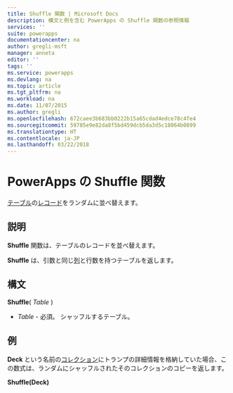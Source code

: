 ```yaml
---
title: Shuffle 関数 | Microsoft Docs
description: 構文と例を含む PowerApps の Shuffle 関数の参照情報
services: ''
suite: powerapps
documentationcenter: na
author: gregli-msft
manager: anneta
editor: ''
tags: ''
ms.service: powerapps
ms.devlang: na
ms.topic: article
ms.tgt_pltfrm: na
ms.workload: na
ms.date: 11/07/2015
ms.author: gregli
ms.openlocfilehash: 672caee3b683bb0222b15a65cdad4edce78c4fe4
ms.sourcegitcommit: 59785e9e82da8f5bd459dcb5da3d5c18064b0899
ms.translationtype: HT
ms.contentlocale: ja-JP
ms.lasthandoff: 03/22/2018
---
```

# <a name="shuffle-function-in-powerapps"></a>PowerApps の Shuffle 関数
[テーブル](../working-with-tables.md)の[レコード](../working-with-tables.md#records)をランダムに並べ替えます。

## <a name="description"></a>説明
**Shuffle** 関数は、テーブルのレコードを並べ替えます。

**Shuffle** は、引数と同じ[列](../working-with-tables.md#columns)と行数を持つテーブルを返します。

## <a name="syntax"></a>構文
**Shuffle**( *Table* )

* *Table* - 必須。  シャッフルするテーブル。

## <a name="example"></a>例
**Deck** という名前の[コレクション](../working-with-data-sources.md#collections)にトランプの詳細情報を格納していた場合、この数式は、ランダムにシャッフルされたそのコレクションのコピーを返します。

**Shuffle(Deck)**

